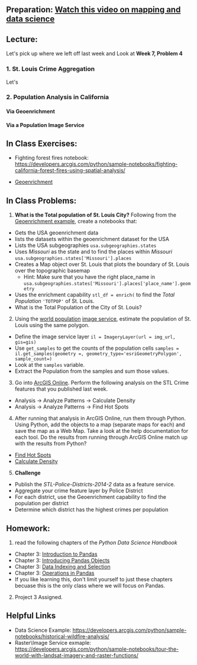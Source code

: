 ## Preparation: [Watch this video on mapping and data science](https://www.youtube.com/watch?v=DdUBrV2zpvI&t=11s)

## Lecture:
Let's pick up where we left off last week and Look at **Week 7, Problem 4**
### 1. St. Louis Crime Aggregation
Let's 


### 2. Population Analysis in California
#### Via Geoenrichment

#### Via a Population Image Service


## In Class Exercises:
- Fighting forest fires notebook: https://developers.arcgis.com/python/sample-notebooks/fighting-california-forest-fires-using-spatial-analysis/

- [Geoenrichment](https://developers.arcgis.com/python/guide/performing-geoenrichment/)

## In Class Problems:
1. **What is the Total population of St. Louis City?** Following from the [Geoenrichment example](https://developers.arcgis.com/python/guide/performing-geoenrichment/), create a notebooks that:
- Gets the USA geoenrichment data
- lists the datasets within the geoenrichment dataset for the USA
- Lists the USA subgeographies ```usa.subgeographies.states```
- Uses *Missouri* as the state and to find the places within *Missouri* ```usa.subgeographies.states['Missouri'].places```
- Creates a Map object over St. Louis that plots the boundary of St. Louis over the topographic basemap
  - Hint: Make sure that you have the right place_name in ```usa.subgeographies.states['Missouri'].places['place_name'].geometry```
- Uses the enrichment capability ```stl_df = enrich(``` to find the *Total Population* ```'TOTPOP'``` of St. Louis.
- What is the Total Population of the City of St. Louis?


2. Using the [world population](http://slustl.maps.arcgis.com/home/item.html?id=92d3005feb84428a8f85160f2451ec63) [image service](https://landscape7.arcgis.com/arcgis/rest/services/World_Population_Estimate_2016/ImageServer), estimate the population of St. Louis using the same polygon.
- Define the image service layer ```il = ImageryLayer(url = img_url, gis=gis)```
- Use ```get_samples``` to get the counts of the population cells ```samples = il.get_samples(geometry =, geometry_type='esriGeometryPolygon', sample_count=)```
- Look at the ```samples``` variable.
- Extract the Population from the samples and sum those values.

3. Go into [ArcGIS Online](http://slustl.maps.arcgis.com/). Perform the following analysis on the STL Crime features that you published last week.
- Analysis -> Analyze Patterns -> Calculate Density
- Analysis -> Analyze Patterns -> Find Hot Spots

4. After running that analysis in ArcGIS Online, run them through Python. Using Python, add the objects to a map (separate maps for each) and save the map as a Web Map. Take a look at the help documentation for each tool. Do the results from running through ArcGIS Online match up with the results from Python?
- [Find Hot Spots](https://esri.github.io/arcgis-python-api/apidoc/html/arcgis.features.analysis.html?highlight=hot%20spot#find-hot-spots)
- [Calculate Density](https://esri.github.io/arcgis-python-api/apidoc/html/arcgis.features.analysis.html?highlight=density#arcgis.features.analysis.calculate_density)

5. **Challenge** 
- Publish the *STL-Police-Districts-2014-2* data as a feature service. 
- Aggregate your crime feature layer by Police District
- For each district, use the Geoenrichment capability to find the population per district
- Determine which district has the highest crimes per population

## Homework:
1. read the following chapters of the *Python Data Science Handbook*
  - Chapter 3: [Introduction to Pandas](https://github.com/jakevdp/PythonDataScienceHandbook/blob/master/notebooks/03.00-Introduction-to-Pandas.ipynb) 
  - Chapter 3: [Introducing Pandas Objects](https://github.com/jakevdp/PythonDataScienceHandbook/blob/master/notebooks/03.01-Introducing-Pandas-Objects.ipynb)
  - Chapter 3: [Data Indexing and Selection](https://github.com/jakevdp/PythonDataScienceHandbook/blob/master/notebooks/03.02-Data-Indexing-and-Selection.ipynb)
  - Chapter 3: [Operations in Pandas](https://github.com/jakevdp/PythonDataScienceHandbook/blob/master/notebooks/03.03-Operations-in-Pandas.ipynb)
  - If you like learning this, don't limit yourself to just these chapters becuase this is the only class where we will focus on Pandas.
2. Project 3 Assigned.

## Helpful Links
- Data Science Example: https://developers.arcgis.com/python/sample-notebooks/historical-wildfire-analysis/
- Raster\Image Service exmaple: https://developers.arcgis.com/python/sample-notebooks/tour-the-world-with-landsat-imagery-and-raster-functions/
